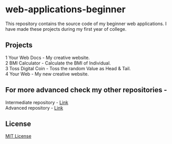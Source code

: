# web-applications-beginner
This repository contains the source code of my beginner web applications. I have made these projects during my first year of college.

## Projects

1 Your Web Docs - My creative website.<br>
2 BMI Calculator - Calculate the BMI of Individual.<br>
3 Toss Digital Coin - Toss the random Value as Head & Tail.<br>
4 Your Web - My new creative website.<br>

## For more advanced check my other repositories -

Intermediate repository - [Link](https://github.com/akarshrajput/web-applications-intermediate)<br>
Advanced repository - [Link](https://github.com/akarshrajput/web-applications-advanced)
## License

[MIT License](LICENSE)

